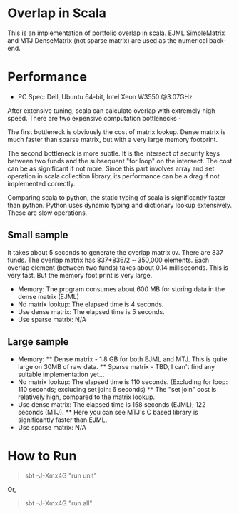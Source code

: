 Overlap in Scala
===================

This is an implementation of portfolio overlap in scala.
EJML SimpleMatrix and MTJ DenseMatrix (not sparse matrix) are used as the numerical back-end.

# Performance

* PC Spec: Dell, Ubuntu 64-bit, Intel Xeon W3550 @3.07GHz

After extensive tuning, scala can calculate overlap with extremely high speed.
There are two expensive computation bottlenecks -

The first bottleneck is obviously the cost of matrix lookup. 
Dense matrix is much faster than sparse matrix, but with a very large memory footprint.

The second bottleneck is more subtle. It is the intersect of security keys between two funds and the subsequent "for loop" on the intersect. 
The cost can be as significant if not more. Since this part involves array and set operation in scala collection library, its performance can be a drag if not implemented correctly.

Comparing scala to python, the static typing of scala is significantly faster than python.
Python uses dynamic typing and dictionary lookup extensively. These are slow operations.

## Small sample

It takes about 5 seconds to generate the overlap matrix `OV`.
There are 837 funds. The overlap matrix has 837*836/2 ~ 350,000 elements.
Each overlap element (between two funds) takes about 0.14 milliseconds. This is very fast.
But the memory foot print is very large.

* Memory: The program consumes about 600 MB for storing data in the dense matrix (EJML)
* No matrix lookup: The elapsed time is 4 seconds.
* Use dense matrix: The elapsed time is 5 seconds.
* Use sparse matrix: N/A

## Large sample

* Memory: 
** Dense matrix - 1.8 GB for both EJML and MTJ. This is quite large on 30MB of raw data.
** Sparse matrix - TBD, I can't find any suitable implementation yet...
* No matrix lookup: The elapsed time is 110 seconds. (Excluding for loop: 110 seconds; excluding set join: 6 seconds)
** The "set join" cost is relatively high, compared to the matrix lookup.
* Use dense matrix: The elapsed time is 158 seconds (EJML); 122 seconds (MTJ).
** Here you can see MTJ's C based library is significantly faster than EJML.
* Use sparse matrix: N/A

# How to Run

> sbt -J-Xmx4G "run unit"

Or,

> sbt -J-Xmx4G "run all"
